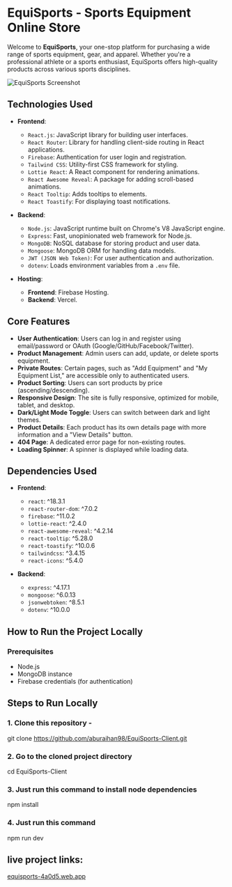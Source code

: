 # **EquiSports - Sports Equipment Online Store**

Welcome to **EquiSports**, your one-stop platform for purchasing a wide range of sports equipment, gear, and apparel. Whether you're a professional athlete or a sports enthusiast, EquiSports offers high-quality products across various sports disciplines.

![EquiSports Screenshot](https://i.postimg.cc/PJ0VmCdt/Screenshot-54.png)

## **Technologies Used**
- **Frontend**:
  - `React.js`: JavaScript library for building user interfaces.
  - `React Router`: Library for handling client-side routing in React applications.
  - `Firebase`: Authentication for user login and registration.
  - `Tailwind CSS`: Utility-first CSS framework for styling.
  - `Lottie React`: A React component for rendering animations.
  - `React Awesome Reveal`: A package for adding scroll-based animations.
  - `React Tooltip`: Adds tooltips to elements.
  - `React Toastify`: For displaying toast notifications.
  
- **Backend**:
  - `Node.js`: JavaScript runtime built on Chrome's V8 JavaScript engine.
  - `Express`: Fast, unopinionated web framework for Node.js.
  - `MongoDB`: NoSQL database for storing product and user data.
  - `Mongoose`: MongoDB ORM for handling data models.
  - `JWT (JSON Web Token)`: For user authentication and authorization.
  - `dotenv`: Loads environment variables from a `.env` file.

- **Hosting**:
  - **Frontend**: Firebase Hosting.
  - **Backend**: Vercel.

## **Core Features**
- **User Authentication**: Users can log in and register using email/password or OAuth (Google/GitHub/Facebook/Twitter).
- **Product Management**: Admin users can add, update, or delete sports equipment.
- **Private Routes**: Certain pages, such as "Add Equipment" and "My Equipment List," are accessible only to authenticated users.
- **Product Sorting**: Users can sort products by price (ascending/descending).
- **Responsive Design**: The site is fully responsive, optimized for mobile, tablet, and desktop.
- **Dark/Light Mode Toggle**: Users can switch between dark and light themes.
- **Product Details**: Each product has its own details page with more information and a "View Details" button.
- **404 Page**: A dedicated error page for non-existing routes.
- **Loading Spinner**: A spinner is displayed while loading data.

## **Dependencies Used**
- **Frontend**:
  - `react`: ^18.3.1
  - `react-router-dom`: ^7.0.2
  - `firebase`: ^11.0.2
  - `lottie-react`: ^2.4.0
  - `react-awesome-reveal`: ^4.2.14
  - `react-tooltip`: ^5.28.0
  - `react-toastify`: ^10.0.6
  - `tailwindcss`: ^3.4.15
  - `react-icons`: ^5.4.0

- **Backend**:
  - `express`: ^4.17.1
  - `mongoose`: ^6.0.13
  - `jsonwebtoken`: ^8.5.1
  - `dotenv`: ^10.0.0

## **How to Run the Project Locally**

### Prerequisites
- Node.js
- MongoDB instance
- Firebase credentials (for authentication)

## Steps to Run Locally

### 1. Clone this repository -
git clone https://github.com/aburaihan98/EquiSports-Client.git

### 2. Go to the cloned project directory
cd EquiSports-Client

### 3. Just run this command to install node dependencies
npm install

### 4. Just run this command
npm run dev

## live project links:
[equisports-4a0d5.web.app](https://equisports-4a0d5.web.app/)
